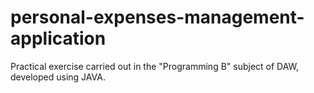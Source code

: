 # personal-expenses-management-application
Practical exercise carried out in the "Programming B" subject of DAW, developed using JAVA.
